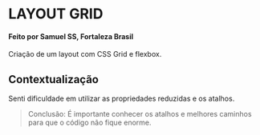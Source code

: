 # LAYOUT GRID
#### Feito por Samuel SS, Fortaleza  Brasil

Criação de um layout com CSS Grid e flexbox.
## Contextualização

Senti dificuldade em utilizar as propriedades reduzidas e os atalhos.
>Conclusão: É importante conhecer os atalhos e melhores caminhos para que o código não fique enorme. 
